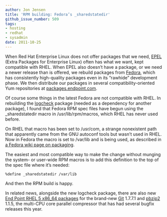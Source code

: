 ```yaml
---
author: Jon Jensen
title: 'RPM building: Fedora’s _sharedstatedir'
github_issue_number: 509
tags:
- hosting
- redhat
- sysadmin
date: 2011-10-25
---
```


When Red Hat Enterprise Linux does not offer packages that we need, [EPEL](https://fedoraproject.org/wiki/EPEL) (Extra Packages for Enterprise Linux) often has what we want, kept compatible with RHEL. When EPEL also doesn’t have a package, or we need a newer release than is offered, we rebuild packages from [Fedora](https://getfedora.org/), which has consistently high-quality packages even in its “rawhide” development phase. We then distribute our packages in several compatibility-oriented Yum repositories at [packages.endpoint.com](https://packages.endpoint.com/).

Of course some things in the latest Fedora are not compatible with RHEL. In rebuilding the [logcheck](http://logcheck.org/) package (needed as a dependency for another package), I found that Fedora RPM spec files have begun using the _sharedstatedir macro in /usr/lib/rpm/macros, which RHEL has never used before.

On RHEL that macro has been set to /usr/com, a strange nonexistent path that apparently came from the GNU autoconf tools but wasn’t used in RHEL. Now in Fedora the macro is set to /var/lib and is being used, as described in [a Fedora wiki page on packaging](https://fedoraproject.org/wiki/Archive:PackagingDrafts/RPMMacros_sharedstatedir_optflags_and_admonitions).

The easiest and most compatible way to make the change without munging the system- or user-wide RPM macros is to add this definition to the top of the spec file where it’s needed:

```plain
%define _sharedstatedir /var/lib
```

And then the RPM build is happy.

In related news, alongside the new logcheck package, there are also new [End Point RHEL 5 x86_64 packages](https://packages.endpoint.com/rhel/5/os/x86_64/) for the brand-new [Git](https://git-scm.com/) 1.7.7.1 and [pbzip2](https://linux.die.net/man/1/pbzip2) 1.1.5, the multi-CPU core parallel compressor that has had several bugfix releases this year.
